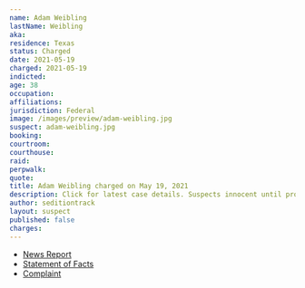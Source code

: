 ```yaml
---
name: Adam Weibling
lastName: Weibling
aka:
residence: Texas
status: Charged
date: 2021-05-19
charged: 2021-05-19
indicted:
age: 38
occupation:
affiliations:
jurisdiction: Federal
image: /images/preview/adam-weibling.jpg
suspect: adam-weibling.jpg
booking:
courtroom:
courthouse:
raid:
perpwalk:
quote:
title: Adam Weibling charged on May 19, 2021
description: Click for latest case details. Suspects innocent until proven guilty.
author: seditiontrack
layout: suspect
published: false
charges:
---
```


- [News Report](https://www.houstonpublicmedia.org/articles/news/criminal-justice/2021/05/26/399105/seventh-houston-area-resident-arrested-in-connection-to-capitol-insurrection/)
- [Statement of Facts](https://www.justice.gov/usao-dc/case-multi-defendant/file/1398256/download)
- [Complaint](https://www.justice.gov/usao-dc/case-multi-defendant/file/1398261/download)
